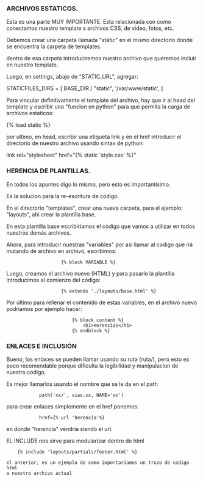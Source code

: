 ### ARCHIVOS ESTATICOS.

Esta es una parte MUY IMPORTANTE.
Esta relacionada con como conectamos nuestro template
a archivos CSS, de video, fotos, etc.

Debemos crear una carpeta llamada "static" en el
mismo directorio donde se encuentra la carpeta de 
templates.

dentro de esa carpeta introduciremos nuestro archivo que queremos
incluir en nuestro template.

Luego, en settings, abajo de "STATIC_URL", agregar:

STATICFILES_DIRS = [
    BASE_DIR / "static",
    '/var/www/static',
]

Para vincular definitivamente el template del archivo, hay que ir al head del
template y escribir una "funcion en python" para que permita la carga de archivos estaticos:

{% load static %}

por ultimo, en head, escribir una etiqueta link y en el href introducir el directorio de nuestro archivo usando sintax de python:

link rel="stylesheet" href="{% static 'style.css' %}"


### HERENCIA DE PLANTILLAS.

En todos los apuntes digo lo mismo, pero esto es importantisimo.

Es la solucion para la re-escritura de codigo.

En el directorio "templates", crear una nueva carpeta, para el ejemplo: 
"layouts", ahi crear la plantilla base.

En esta plantilla base escribiríamos el código que vamos a utilizar en todos
nuestros demás archivos.

Ahora, para introducir nuestras "variables" por asi llamar al codigo que irá
mutando de archivo en archivo, escribimos:

                        {% block VARIABLE %}

Luego, creamos el archivo nuevo (HTML) y para pasarle la plantilla introducimos al comienzo del código:

                        {% extends './layouts/base.html' %}

Por último para rellenar el contenido de estas variables, en el archivo nuevo podriamos por ejemplo hacer:

                            {% block content %}
                                <h1>Herencias</h1>
                            {% endblock %}


### ENLACES E INCLUSIÓN

Bueno, los enlaces se pueden llamar usando su ruta (ruta/),
pero esto es poco recomendable porque dificulta la legibilidad y
manipulacion de nuestro código.

Es mejor llamarlos usando el nombre que se le da en el path
        
                path('xx/', viws.xx, NAME='xx')


para crear enlaces simplemente en el href ponemos:

                href={% url 'herencia'%}

en donde "herencia" vendria siendo el url.


EL INCLUDE
    nos sirve para modularizar dentro de html  

        {% include 'layouts/partials/footer.html' %}

    el anterior, es un ejemplo de como importariamos un trozo de codigo html
    a nuestro archivo actual


